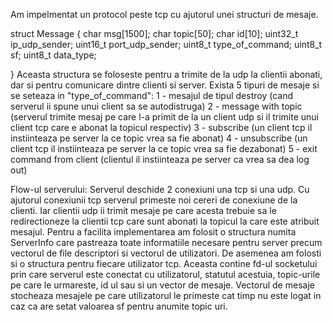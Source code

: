 Am impelmentat un protocol peste tcp cu ajutorul unei structuri de mesaje.

struct Message {
    char      msg[1500];
    char      topic[50];
    char      id[10];
    uint32_t  ip_udp_sender;
    uint16_t  port_udp_sender;
    uint8_t   type_of_command;
    uint8_t   sf;
    uint8_t   data_type;

} 
Aceasta structura se foloseste pentru a trimite de la udp la clientii abonati,
dar si pentru comunicare dintre clienti si server.
Exista 5 tipuri de mesaje si se seteaza in "type_of_command":
    1 - mesajul de tipul destroy (cand serverul ii spune
         unui client sa se autodistruga)
    2 - message with topic (serverul trimite mesaj pe care
        l-a primit de la un client udp si il trimite unui
        client tcp care e abonat la topicul respectiv)
    3 - subscribe (un client tcp il instiinteaza pe server
        la ce topic vrea sa fie abonat)
    4 - unsubscribe (un client tcp il instiinteaza pe server
        la ce topic vrea sa fie dezabonat)
    5 - exit command from client (clientul il instiinteaza
        pe server ca vrea sa dea log out)

Flow-ul serverului: 
        Serverul deschide 2 conexiuni una tcp si una udp. Cu ajutorul conexiunii tcp 
    serverul primeste noi cereri de conexiune de la clienti. Iar clientii udp 
    ii trimit mesaje pe care acesta trebuie sa le redirectioneze la clientii tcp
    care sunt abonati la topicul la care este atribuit mesajul.
        Pentru a facilita implementarea am folosit o structura numita ServerInfo
    care pastreaza toate informatiile necesare pentru server precum vectorul de file
    descriptori si vectorul de utilizatori.
        De asemenea am folosti si o structura pentru fiecare utilizator tcp. Aceasta
    contine fd-ul socketului prin care serverul este conectat cu utilizatorul, statutul
    acestuia, topic-urile pe care le urmareste, id ul sau si un vector de mesaje. Vectorul
    de mesaje stocheaza mesajele pe care utilizatorul le primeste cat timp nu este logat in
    caz ca are setat valoarea sf pentru anumite topic uri.

